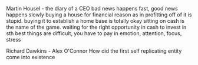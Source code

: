 Martin Housel - the diary of a CEO
bad news happens fast, good news happens slowly
buying a house for financial reason as in profitting off of it is stupid.
buying it to establish a home base is totally okay
sitting on cash is the name of the game. waiting for the right opportunity in cash to invest in sth
best things are difficult, you have to pay in emotion, attention, focus, stress

Richard Dawkins - Alex O'Connor
How did the first self replicating entity come into existence

